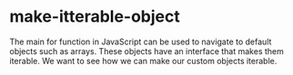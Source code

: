 # make-itterable-object
The main for function in JavaScript can be used to navigate to default objects such as arrays. These objects have an interface that makes them iterable. We want to see how we can make our custom objects iterable.
